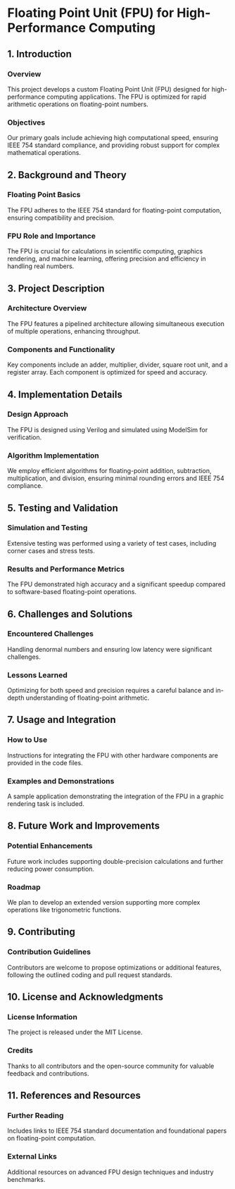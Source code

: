 # Floating Point Unit (FPU) for High-Performance Computing

## 1. Introduction

### Overview
This project develops a custom Floating Point Unit (FPU) designed for high-performance computing applications. The FPU is optimized for rapid arithmetic operations on floating-point numbers.

### Objectives
Our primary goals include achieving high computational speed, ensuring IEEE 754 standard compliance, and providing robust support for complex mathematical operations.

## 2. Background and Theory

### Floating Point Basics
The FPU adheres to the IEEE 754 standard for floating-point computation, ensuring compatibility and precision.

### FPU Role and Importance
The FPU is crucial for calculations in scientific computing, graphics rendering, and machine learning, offering precision and efficiency in handling real numbers.

## 3. Project Description

### Architecture Overview
The FPU features a pipelined architecture allowing simultaneous execution of multiple operations, enhancing throughput.

### Components and Functionality
Key components include an adder, multiplier, divider, square root unit, and a register array. Each component is optimized for speed and accuracy.

## 4. Implementation Details

### Design Approach
The FPU is designed using Verilog and simulated using ModelSim for verification.

### Algorithm Implementation
We employ efficient algorithms for floating-point addition, subtraction, multiplication, and division, ensuring minimal rounding errors and IEEE 754 compliance.

## 5. Testing and Validation

### Simulation and Testing
Extensive testing was performed using a variety of test cases, including corner cases and stress tests.

### Results and Performance Metrics
The FPU demonstrated high accuracy and a significant speedup compared to software-based floating-point operations.

## 6. Challenges and Solutions

### Encountered Challenges
Handling denormal numbers and ensuring low latency were significant challenges.

### Lessons Learned
Optimizing for both speed and precision requires a careful balance and in-depth understanding of floating-point arithmetic.

## 7. Usage and Integration

### How to Use
Instructions for integrating the FPU with other hardware components are provided in the code files.

### Examples and Demonstrations
A sample application demonstrating the integration of the FPU in a graphic rendering task is included.

## 8. Future Work and Improvements

### Potential Enhancements
Future work includes supporting double-precision calculations and further reducing power consumption.

### Roadmap
We plan to develop an extended version supporting more complex operations like trigonometric functions.

## 9. Contributing

### Contribution Guidelines
Contributors are welcome to propose optimizations or additional features, following the outlined coding and pull request standards.

## 10. License and Acknowledgments

### License Information
The project is released under the MIT License.

### Credits
Thanks to all contributors and the open-source community for valuable feedback and contributions.

## 11. References and Resources

### Further Reading
Includes links to IEEE 754 standard documentation and foundational papers on floating-point computation.

### External Links
Additional resources on advanced FPU design techniques and industry benchmarks.
